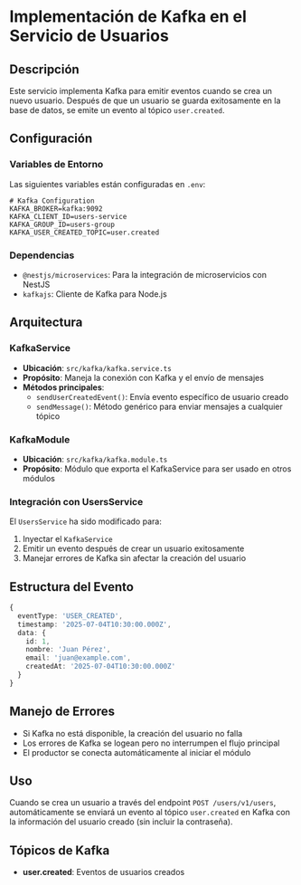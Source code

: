 # Implementación de Kafka en el Servicio de Usuarios

## Descripción
Este servicio implementa Kafka para emitir eventos cuando se crea un nuevo usuario. Después de que un usuario se guarda exitosamente en la base de datos, se emite un evento al tópico `user.created`.

## Configuración

### Variables de Entorno
Las siguientes variables están configuradas en `.env`:

```env
# Kafka Configuration
KAFKA_BROKER=kafka:9092
KAFKA_CLIENT_ID=users-service
KAFKA_GROUP_ID=users-group
KAFKA_USER_CREATED_TOPIC=user.created
```

### Dependencias
- `@nestjs/microservices`: Para la integración de microservicios con NestJS
- `kafkajs`: Cliente de Kafka para Node.js

## Arquitectura

### KafkaService
- **Ubicación**: `src/kafka/kafka.service.ts`
- **Propósito**: Maneja la conexión con Kafka y el envío de mensajes
- **Métodos principales**:
  - `sendUserCreatedEvent()`: Envía evento específico de usuario creado
  - `sendMessage()`: Método genérico para enviar mensajes a cualquier tópico

### KafkaModule
- **Ubicación**: `src/kafka/kafka.module.ts`
- **Propósito**: Módulo que exporta el KafkaService para ser usado en otros módulos

### Integración con UsersService
El `UsersService` ha sido modificado para:
1. Inyectar el `KafkaService`
2. Emitir un evento después de crear un usuario exitosamente
3. Manejar errores de Kafka sin afectar la creación del usuario

## Estructura del Evento

```typescript
{
  eventType: 'USER_CREATED',
  timestamp: '2025-07-04T10:30:00.000Z',
  data: {
    id: 1,
    nombre: 'Juan Pérez',
    email: 'juan@example.com',
    createdAt: '2025-07-04T10:30:00.000Z'
  }
}
```

## Manejo de Errores
- Si Kafka no está disponible, la creación del usuario no falla
- Los errores de Kafka se logean pero no interrumpen el flujo principal
- El productor se conecta automáticamente al iniciar el módulo

## Uso
Cuando se crea un usuario a través del endpoint `POST /users/v1/users`, automáticamente se enviará un evento al tópico `user.created` en Kafka con la información del usuario creado (sin incluir la contraseña).

## Tópicos de Kafka
- **user.created**: Eventos de usuarios creados
